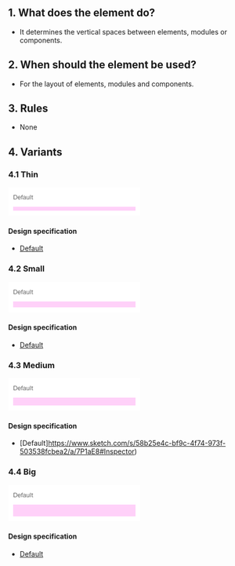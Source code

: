 ## 1. What does the element do?
* It determines the vertical spaces between elements, modules or components.


## 2. When should the element be used?
* For the layout of elements, modules and components.


## 3. Rules
* None


## 4. Variants
### 4.1 Thin
![Image of the thin divider](https://raw.githubusercontent.com/sbb-design-systems/design-system-webapp-documentation/master/documentation/basics/divider/images/divider_thin.png 'class: image')

#### Design specification
*   [Default](https://www.sketch.com/s/58b25e4c-bf9c-4f74-973f-503538fcbea2/a/qLbV7k#Inspector)

### 4.2 Small 
![Image of the small divider](https://raw.githubusercontent.com/sbb-design-systems/design-system-webapp-documentation/master/documentation/basics/divider/images/divider_small.png 'class: image')

#### Design specification
*   [Default](https://www.sketch.com/s/58b25e4c-bf9c-4f74-973f-503538fcbea2/a/Lp4nMd#Inspector)

### 4.3 Medium
![Image of the medium divider](https://raw.githubusercontent.com/sbb-design-systems/design-system-webapp-documentation/master/documentation/basics/divider/images/divider_medium.png 'class: image')

#### Design specification
*   [Default]https://www.sketch.com/s/58b25e4c-bf9c-4f74-973f-503538fcbea2/a/7P1aE8#Inspector)

### 4.4 Big
![Image of the big divider](https://raw.githubusercontent.com/sbb-design-systems/design-system-webapp-documentation/master/documentation/basics/divider/images/divider_big.png 'class: image')

#### Design specification
*   [Default](https://www.sketch.com/s/58b25e4c-bf9c-4f74-973f-503538fcbea2/a/yZ9Q0A#Inspector)
